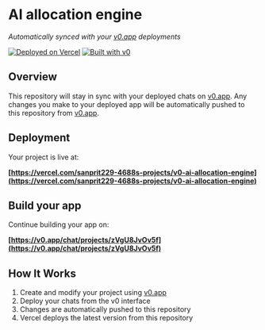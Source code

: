 # AI allocation engine

*Automatically synced with your [v0.app](https://v0.app) deployments*

[![Deployed on Vercel](https://img.shields.io/badge/Deployed%20on-Vercel-black?style=for-the-badge&logo=vercel)](https://vercel.com/sanprit229-4688s-projects/v0-ai-allocation-engine)
[![Built with v0](https://img.shields.io/badge/Built%20with-v0.app-black?style=for-the-badge)](https://v0.app/chat/projects/zVgU8JvOv5f)

## Overview

This repository will stay in sync with your deployed chats on [v0.app](https://v0.app).
Any changes you make to your deployed app will be automatically pushed to this repository from [v0.app](https://v0.app).

## Deployment

Your project is live at:

**[https://vercel.com/sanprit229-4688s-projects/v0-ai-allocation-engine](https://vercel.com/sanprit229-4688s-projects/v0-ai-allocation-engine)**

## Build your app

Continue building your app on:

**[https://v0.app/chat/projects/zVgU8JvOv5f](https://v0.app/chat/projects/zVgU8JvOv5f)**

## How It Works

1. Create and modify your project using [v0.app](https://v0.app)
2. Deploy your chats from the v0 interface
3. Changes are automatically pushed to this repository
4. Vercel deploys the latest version from this repository
